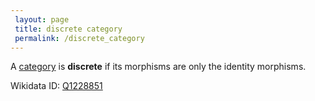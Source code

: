 ```yaml
---
 layout: page
 title: discrete category
 permalink: /discrete_category
---
```

A [category](https://defsmath.github.io/DefsMath/category) is **discrete** if its morphisms are only the identity morphisms. 

Wikidata ID: [Q1228851](https://www.wikidata.org/wiki/Q1228851)